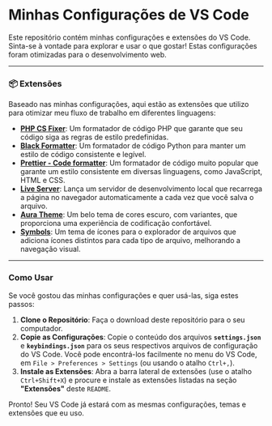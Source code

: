 # Minhas Configurações de VS Code

Este repositório contém minhas configurações e extensões do VS Code. Sinta-se à vontade para explorar e usar o que gostar! Estas configurações foram otimizadas para o desenvolvimento web.

-----

### 📦 Extensões

Baseado nas minhas configurações, aqui estão as extensões que utilizo para otimizar meu fluxo de trabalho em diferentes linguagens:

  - **[PHP CS Fixer](https://marketplace.visualstudio.com/items?itemName=junstyle.php-cs-fixer)**: Um formatador de código PHP que garante que seu código siga as regras de estilo predefinidas.
  - **[Black Formatter](https://marketplace.visualstudio.com/items?itemName=ms-python.black-formatter)**: Um formatador de código Python para manter um estilo de código consistente e legível.
  - **[Prettier - Code formatter](https://marketplace.visualstudio.com/items?itemName=esbenp.prettier-vscode)**: Um formatador de código muito popular que garante um estilo consistente em diversas linguagens, como JavaScript, HTML e CSS.
  - **[Live Server](https://www.google.com/search?q=https://marketplace.visualstudio.com/items%3FitemName%3Dritwickdey.liveserver)**: Lança um servidor de desenvolvimento local que recarrega a página no navegador automaticamente a cada vez que você salva o arquivo.
  - **[Aura Theme](https://marketplace.visualstudio.com/items?itemName=DaltonMenezes.aura-theme)**: Um belo tema de cores escuro, com variantes, que proporciona uma experiência de codificação confortável.
  - **[Symbols](https://marketplace.visualstudio.com/items?itemName=miguelsolorio.symbols)**: Um tema de ícones para o explorador de arquivos que adiciona ícones distintos para cada tipo de arquivo, melhorando a navegação visual.
    
-----

### Como Usar

Se você gostou das minhas configurações e quer usá-las, siga estes passos:

1.  **Clone o Repositório**: Faça o download deste repositório para o seu computador.
2.  **Copie as Configurações**: Copie o conteúdo dos arquivos **`settings.json`** e **`keybindings.json`** para os seus respectivos arquivos de configuração do VS Code. Você pode encontrá-los facilmente no menu do VS Code, em `File > Preferences > Settings` (ou usando o atalho `Ctrl+,`).
3.  **Instale as Extensões**: Abra a barra lateral de extensões (use o atalho `Ctrl+Shift+X`) e procure e instale as extensões listadas na seção **"Extensões"** deste `README`.

Pronto! Seu VS Code já estará com as mesmas configurações, temas e extensões que eu uso.

